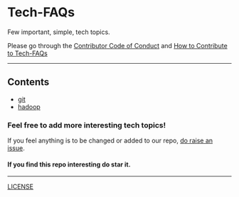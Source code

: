 # Tech-FAQs

Few important, simple, tech topics.


Please go through the [Contributor Code of Conduct](https://github.com/animenon/Tech-FAQs/blob/master/CODE_OF_CONDUCT.md)
and [How to Contribute to Tech-FAQs](https://github.com/animenon/Tech-FAQs/blob/master/CONTRIBUTING.md)

---

## Contents

* [git](https://github.com/animenon/Tech-FAQs/tree/master/git)
* [hadoop](https://github.com/animenon/Tech-FAQs/tree/master/hadoop)

### Feel free to add more interesting tech topics!

If you feel anything is to be changed or added to our repo, [do raise an issue](https://github.com/animenon/Tech-FAQs/issues).
#### If you find this repo interesting do **star** it.

------
[LICENSE](https://github.com/animenon/Tech-FAQs/blob/master/LICENSE)

